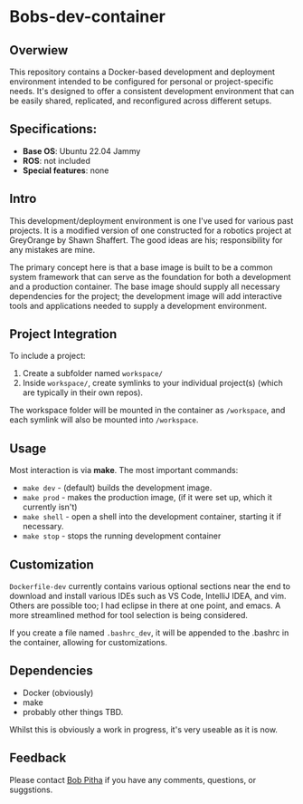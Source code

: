 # Bobs-dev-container

## Overwiew
This repository contains a Docker-based development and deployment environment intended to be configured for
personal or project-specific needs. It's designed to offer a consistent development environment that can be
easily shared, replicated, and reconfigured across different setups.

## Specifications:
* **Base OS**: Ubuntu 22.04 Jammy
* **ROS**: not included
* **Special features**: none

## Intro
This development/deployment environment is one I've used for various past projects. It is a modified version
of one constructed for a robotics project at GreyOrange by Shawn Shaffert. The good ideas are his;
responsibility for any mistakes are mine.

The primary concept here is that a base image is built to be a common system framework that can serve as
the foundation for both a development and a production container. The base image should supply all necessary
dependencies for the project; the development image will add interactive tools and applications needed to
supply a development environment.

## Project Integration
To include a project:
1. Create a subfolder named `workspace/`
2. Inside `workspace/`, create symlinks to your individual project(s) (which are typically in their own repos).

The workspace folder will be mounted in the container as `/workspace`, and each symlink will also be mounted into `/workspace`.

## Usage

Most interaction is via **make**. The most important commands:

* `make dev` - (default) builds the development image.
* `make prod` - makes the production image, (if it were set up, which it currently isn't)
* `make shell` - open a shell into the development container, starting it if necessary.
* `make stop` - stops the running development container

## Customization
`Dockerfile-dev` currently contains various optional sections near the end to download and install various IDEs such as VS Code, IntelliJ IDEA, and vim. Others are possible too; I had eclipse in there at one point, and emacs. A more streamlined method for tool selection is being considered. 

If you create a file named `.bashrc_dev`, it will be appended to the .bashrc in the container, allowing for customizations.

## Dependencies
* Docker (obviously)
* make
* probably other things TBD.

Whilst this is obviously a work in progress, it's very useable as it is now.

## Feedback
Please contact [Bob Pitha](mailto:bpitha@medacuity.com) if you have any comments, questions, or suggstions.
